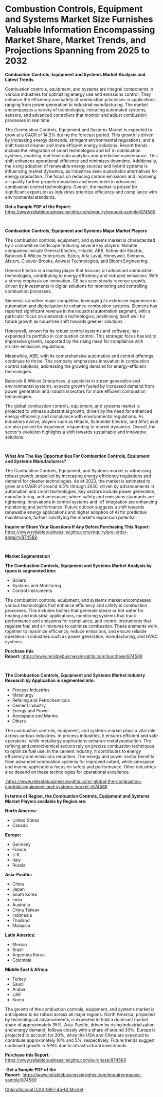<p><h1>Combustion Controls, Equipment and Systems Market Size Furnishes Valuable Information Encompassing Market Share, Market Trends, and Projections Spanning from 2025 to 2032</h1></p><p><strong>Combustion Controls, Equipment and Systems Market Analysis and Latest Trends</strong></p>
<p><p>Combustion controls, equipment, and systems are integral components in various industries for optimizing energy use and emissions control. They enhance the efficiency and safety of combustion processes in applications ranging from power generation to industrial manufacturing. The market encompasses a variety of technologies, including automated systems, sensors, and advanced controllers that monitor and adjust combustion processes in real time.</p><p>The Combustion Controls, Equipment and Systems Market is expected to grow at a CAGR of 14.3% during the forecast period. This growth is driven by increasing energy demands, stringent environmental regulations, and a shift toward cleaner and more efficient energy solutions. Recent trends include the integration of smart technologies and IoT in combustion systems, enabling real-time data analytics and predictive maintenance. This shift enhances operational efficiency and minimizes downtime. Additionally, the rising adoption of renewable energy sources and hybrid systems is influencing market dynamics, as industries seek sustainable alternatives for energy production. The focus on reducing carbon emissions and improving air quality further propels innovation and investment in advanced combustion control technologies. Overall, the market is poised for significant expansion as industries prioritize efficiency and compliance with environmental standards.</p></p>
<p><strong>Get a Sample PDF of the Report:&nbsp;</strong> <a href="https://www.reliablebusinessinsights.com/enquiry/request-sample/874589?utm_campaign=2099&utm_medium=2&utm_source=Github&utm_content=ia&utm_term=21032025&utm_id=combustion-controls-equipment-and-systems">https://www.reliablebusinessinsights.com/enquiry/request-sample/874589</a></p>
<p>&nbsp;</p>
<p><strong>Combustion Controls, Equipment and Systems Major Market Players</strong></p>
<p><p>The combustion controls, equipment, and systems market is characterized by a competitive landscape featuring several key players. Notable companies include General Electric, Hitachi, ABB, Schneider Electric, Babcock & Wilcox Enterprises, Eaton, Alfa Laval, Honeywell, Siemens, Alstom, Cleaver-Brooks, Adwest Technologies, and Bloom Engineering.</p><p>General Electric is a leading player that focuses on advanced combustion technologies, contributing to energy efficiency and reduced emissions. With a strong emphasis on innovation, GE has seen steady revenue growth, driven by investments in digital solutions for monitoring and controlling combustion processes.</p><p>Siemens is another major competitor, leveraging its extensive experience in automation and digitalization to enhance combustion systems. Siemens has reported significant revenue in the industrial automation segment, with a particular focus on sustainable technologies, positioning itself well for future growth as industries shift towards greener solutions.</p><p>Honeywell, known for its robust control systems and software, has expanded its portfolio in combustion control. This strategic focus has led to impressive growth, supported by the rising need for compliance with stricter emissions regulations.</p><p>Meanwhile, ABB, with its comprehensive automation and control offerings, continues to thrive. The company emphasizes innovation in combustion control solutions, addressing the growing demand for energy-efficient technologies.</p><p>Babcock & Wilcox Enterprises, a specialist in steam generation and environmental systems, expects growth fueled by increased demand from power generation and industrial sectors for more efficient combustion technologies.</p><p>The global combustion controls, equipment, and systems market is projected to witness substantial growth, driven by the need for enhanced energy efficiency and compliance with environmental regulations. As industries evolve, players such as Hitachi, Schneider Electric, and Alfa Laval are also poised for expansion, responding to market dynamics. Overall, the sector's evolution highlights a shift towards sustainable and innovative solutions.</p></p>
<p>&nbsp;</p>
<p><strong>What Are The Key Opportunities For Combustion Controls, Equipment and Systems Manufacturers?</strong></p>
<p><p>The Combustion Controls, Equipment, and Systems market is witnessing robust growth, propelled by increasing energy efficiency regulations and demand for cleaner technologies. As of 2023, the market is estimated to grow at a CAGR of around 4.5% through 2030, driven by advancements in automation and smart technologies. Key sectors include power generation, manufacturing, and aerospace, where safety and emissions standards are tightening. Innovations in control systems and IoT integration are enhancing monitoring and performance. Future outlook suggests a shift towards renewable energy applications and higher adoption of AI for predictive maintenance, further solidifying the market's expansion potential.</p></p>
<p><strong>Inquire or Share Your Questions If Any Before Purchasing This Report:</strong> <a href="https://www.reliablebusinessinsights.com/enquiry/pre-order-enquiry/874589?utm_campaign=2099&utm_medium=2&utm_source=Github&utm_content=ia&utm_term=21032025&utm_id=combustion-controls-equipment-and-systems">https://www.reliablebusinessinsights.com/enquiry/pre-order-enquiry/874589</a></p>
<p>&nbsp;</p>
<p><strong>Market Segmentation</strong></p>
<p><strong>The Combustion Controls, Equipment and Systems Market Analysis by types is segmented into:</strong></p>
<p><ul><li>Boilers</li><li>Systems and Monitoring</li><li>Control Instruments</li></ul></p>
<p><p>The combustion controls, equipment, and systems market encompasses various technologies that enhance efficiency and safety in combustion processes. This includes boilers that generate steam or hot water for heating and industrial applications, monitoring systems that track performance and emissions for compliance, and control instruments that regulate fuel and air mixtures to optimize combustion. These elements work together to maximize efficiency, reduce emissions, and ensure reliable operation in industries such as power generation, manufacturing, and HVAC systems.</p></p>
<p><strong>Purchase this Report:&nbsp;</strong><a href="https://www.reliablebusinessinsights.com/purchase/874589?utm_campaign=2099&utm_medium=2&utm_source=Github&utm_content=ia&utm_term=21032025&utm_id=combustion-controls-equipment-and-systems">https://www.reliablebusinessinsights.com/purchase/874589</a></p>
<p>&nbsp;</p>
<p><strong>The Combustion Controls, Equipment and Systems Market Industry Research by Application is segmented into:</strong></p>
<p><ul><li>Process Industries</li><li>Metallurgy</li><li>Refining and Petrochemicals</li><li>Cement Industry</li><li>Energy and Power</li><li>Aerospace and Marine</li><li>Others</li></ul></p>
<p><p>The combustion controls, equipment, and systems market plays a vital role across various industries. In process industries, it ensures efficient and safe operations, while metallurgy applications enhance metal production. The refining and petrochemical sectors rely on precise combustion techniques to optimize fuel use. In the cement industry, it contributes to energy efficiency and emissions reduction. The energy and power sector benefits from advanced combustion systems for improved output, while aerospace and marine applications focus on safety and performance. Other industries also depend on these technologies for operational excellence.</p></p>
<p><a href="https://www.reliablebusinessinsights.com/-global-the-combustion-controls-equipment-and-systems-market-r874589?utm_campaign=2099&utm_medium=2&utm_source=Github&utm_content=ia&utm_term=21032025&utm_id=combustion-controls-equipment-and-systems">&nbsp;https://www.reliablebusinessinsights.com/-global-the-combustion-controls-equipment-and-systems-market-r874589</a></p>
<p><strong>In terms of Region, the Combustion Controls, Equipment and Systems Market Players available by Region are:</strong></p>
<p>
    <p> <strong> North America: </strong>
        <ul>
            <li>United States</li>
            <li>Canada</li>
        </ul>
        </p> 
    <p> <strong> Europe: </strong>
        <ul>
            <li>Germany</li>
            <li>France</li>
            <li>U.K.</li>
            <li>Italy</li>
            <li>Russia</li>
        </ul>
        </p> 
    <p> <strong> Asia-Pacific: </strong>
        <ul>
            <li>China</li>
            <li>Japan</li>
            <li>South Korea</li>
            <li>India</li>
            <li>Australia</li>
            <li>China Taiwan</li>
            <li>Indonesia</li>
            <li>Thailand</li>
            <li>Malaysia</li>
        </ul>
        </p> 
    <p> <strong> Latin America: </strong>
        <ul>
            <li>Mexico</li>
            <li>Brazil</li>
            <li>Argentina Korea</li>
            <li>Colombia</li>
        </ul>
        </p> 
    <p> <strong> Middle East & Africa: </strong>
        <ul>
            <li>Turkey</li>
            <li>Saudi</li>
            <li>Arabia</li>
            <li>UAE</li>
            <li>Korea</li>
        </ul>
    </p>
    </p>
<p><p>The growth of the combustion controls, equipment, and systems market is anticipated to be robust across all major regions. North America, propelled by technological advancements, is expected to hold a dominant market share of approximately 35%. Asia-Pacific, driven by rising industrialization and energy demand, follows closely with a share of around 30%. Europe is projected to account for 20%, while the USA and China are expected to contribute approximately 10% and 5%, respectively. Future trends suggest continued growth in APAC due to infrastructural investments.</p></p>
<p><strong>Purchase this Report: </strong><a href="https://www.reliablebusinessinsights.com/purchase/874589?utm_campaign=2099&utm_medium=2&utm_source=Github&utm_content=ia&utm_term=21032025&utm_id=combustion-controls-equipment-and-systems">https://www.reliablebusinessinsights.com/purchase/874589</a></p>
<p>&nbsp;<strong>Get a Sample PDF of the Report:&nbsp;&nbsp;</strong><a href="https://www.reliablebusinessinsights.com/enquiry/request-sample/874589?utm_campaign=2099&utm_medium=2&utm_source=Github&utm_content=ia&utm_term=21032025&utm_id=combustion-controls-equipment-and-systems">https://www.reliablebusinessinsights.com/enquiry/request-sample/874589</a></p>
<p><strong></strong></p>
<p><p><a href="https://github.com/NargisHussain432/Market-Research-Report-List-1/blob/main/chlorothalonil-cas-1897-45-6-market.md?utm_campaign=2099&utm_medium=2&utm_source=Github&utm_content=ia&utm_term=21032025&utm_id=combustion-controls-equipment-and-systems">Chlorothalonil (CAS 1897-45-6) Market</a></p></p>